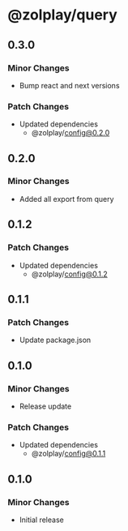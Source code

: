 # @zolplay/query

## 0.3.0

### Minor Changes

- Bump react and next versions

### Patch Changes

- Updated dependencies
  - @zolplay/config@0.2.0

## 0.2.0

### Minor Changes

- Added all export from query

## 0.1.2

### Patch Changes

- Updated dependencies
  - @zolplay/config@0.1.2

## 0.1.1

### Patch Changes

- Update package.json

## 0.1.0

### Minor Changes

- Release update

### Patch Changes

- Updated dependencies
  - @zolplay/config@0.1.1

## 0.1.0

### Minor Changes

- Initial release
